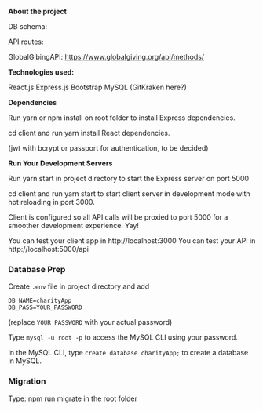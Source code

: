 
**About the project**

DB schema:

API routes:

GlobalGibingAPI: https://www.globalgiving.org/api/methods/

**Technologies used:**

React.js
Express.js
Bootstrap
MySQL
(GitKraken here?)

**Dependencies**

Run yarn or npm install on root folder to install Express dependencies.

cd client and run yarn install React dependencies.

(jwt with bcrypt or passport for authentication, to be decided)

**Run Your Development Servers**

Run yarn start in project directory to start the Express server on port 5000

cd client and run yarn start to start client server in development mode with hot reloading in port 3000.

Client is configured so all API calls will be proxied to port 5000 for a smoother development experience. Yay!

You can test your client app in http://localhost:3000
You can test your API in http://localhost:5000/api

### Database Prep

Create `.env` file in project directory and add

```
DB_NAME=charityApp
DB_PASS=YOUR_PASSWORD
```

(replace `YOUR_PASSWORD` with your actual password)

Type `mysql -u root -p` to access the MySQL CLI using your password.

In the MySQL CLI, type `create database charityApp;` to create a database in MySQL.

### Migration

Type: npm run migrate in the root folder
